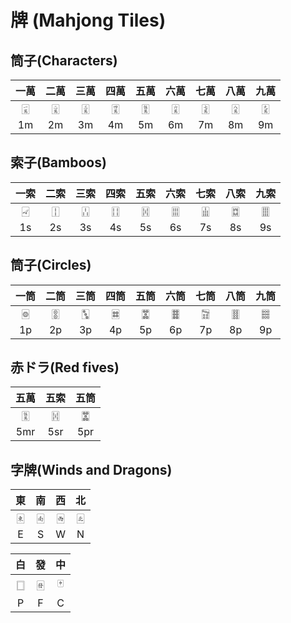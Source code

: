# 牌 (Mahjong Tiles)

## 筒子(Characters)

| 一萬 | 二萬 | 三萬 | 四萬 | 五萬 | 六萬 | 七萬 | 八萬 | 九萬 |
|:---:|:---:|:---:|:---:|:---:|:---:|:---:|:---:|:---:|
| 🀇 | 🀈 | 🀉 | 🀊 | 🀋 | 🀌 | 🀍 | 🀎 | 🀏 |
| 1m | 2m | 3m | 4m | 5m | 6m | 7m | 8m | 9m |

## 索子(Bamboos)

| 一索 | 二索 | 三索 | 四索 | 五索 | 六索 | 七索 | 八索 | 九索 |
|:---:|:---:|:---:|:---:|:---:|:---:|:---:|:---:|:---:|
| 🀐 | 🀑 | 🀒 | 🀓 | 🀔 | 🀕 | 🀖 | 🀗 | 🀘 |
| 1s | 2s | 3s | 4s | 5s | 6s | 7s | 8s | 9s |

## 筒子(Circles)

| 一筒 | 二筒 | 三筒 | 四筒 | 五筒 | 六筒 | 七筒 | 八筒 | 九筒 |
|:---:|:---:|:---:|:---:|:---:|:---:|:---:|:---:|:---:|
| 🀙 | 🀚 | 🀛 | 🀜 | 🀝 | 🀞 | 🀟 | 🀠 | 🀡 |
| 1p | 2p | 3p | 4p | 5p | 6p | 7p | 8p | 9p |

## 赤ドラ(Red fives)

| 五萬 | 五索 | 五筒 |
|:---:|:---:|:---:|
| 🀋 | 🀔 | 🀝 |
| 5mr | 5sr | 5pr |

## 字牌(Winds and Dragons)

| 東 | 南 | 西 | 北 |
|:---:|:---:|:---:|:---:|
| 🀀 | 🀁 | 🀂 | 🀃 |
| E | S | W | N |

| 白 | 發 | 中 |
|:---:|:---:|:---:|
| 🀆 | 🀅 | 🀄 |
| P | F | C |
